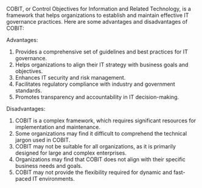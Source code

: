 COBIT, or Control Objectives for Information and Related Technology, is a framework that helps organizations to establish and maintain effective IT governance practices. Here are some advantages and disadvantages of COBIT:

Advantages:
1. Provides a comprehensive set of guidelines and best practices for IT governance.
2. Helps organizations to align their IT strategy with business goals and objectives.
3. Enhances IT security and risk management.
4. Facilitates regulatory compliance with industry and government standards.
5. Promotes transparency and accountability in IT decision-making.

Disadvantages:
1. COBIT is a complex framework, which requires significant resources for implementation and maintenance.
2. Some organizations may find it difficult to comprehend the technical jargon used in COBIT.
3. COBIT may not be suitable for all organizations, as it is primarily designed for large and complex enterprises.
4. Organizations may find that COBIT does not align with their specific business needs and goals.
5. COBIT may not provide the flexibility required for dynamic and fast-paced IT environments.
